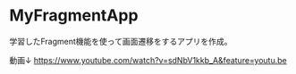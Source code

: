 # MyFragmentApp
学習したFragment機能を使って画面遷移をするアプリを作成。

動画↓
https://www.youtube.com/watch?v=sdNbV1kkb_A&feature=youtu.be
